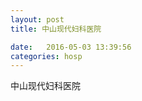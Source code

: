 ```yaml
--- 
layout: post 
title: 中山现代妇科医院

date:   2016-05-03 13:39:56 
categories: hosp 
--- 
```

   
中山现代妇科医院

